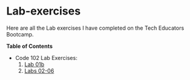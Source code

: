 # Lab-exercises

Here are all the Lab exercises I have completed on the Tech Educators Bootcamp.

**Table of Contents**
- Code 102 Lab Exercises:  
  1. [Lab 01b](./102/Lab01b.md)
  2. [Labs 02-06](./102/index.html)


